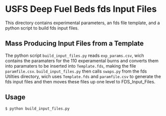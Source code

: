 # USFS Deep Fuel Beds fds Input Files

This directory contains experimental parameters, an fds file template, and a python script to build fds input files.

## Mass Producing Input Files from a Template

The python script `build_input_files.py` reads `exp_params.csv`, wich contains the paramaters for the 110 experamental burns and converts them into paramaters to be inserted into `Template.fds`, making the file `paramfile.csv`. `build_input_files.py` then calls `swaps.py` from the fds Utilties directory, wich uses `Template.fds` and `paramfile.csv` to generate the fds input files and then moves these files up one level to FDS_Input_Files.

## Usage

    $ python build_input_files.py

